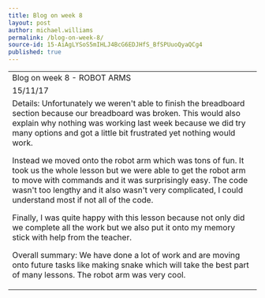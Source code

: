 ```yaml
---
title: Blog on week 8
layout: post
author: michael.williams
permalink: /blog-on-week-8/
source-id: 15-AiAgLYSoS5mIHLJ4BcG6EDJHfS_BfSPUuoQyaQCg4
published: true
---
```

<table>
  <tr>
    <td>Blog on week 8 - ROBOT ARMS</td>
  </tr>
  <tr>
    <td>15/11/17</td>
  </tr>
  <tr>
    <td>Details:
Unfortunately we weren't able to finish the breadboard section because our breadboard was broken. This would also explain why nothing was working last week because we did try many options and got a little bit frustrated yet nothing would work.

Instead we moved onto the robot arm which was tons of fun. It took us the whole lesson but we were able to get the robot arm to move with commands and it was surprisingly easy. The code wasn't too lengthy and it also wasn't very complicated, I could understand most if not all of the code. 

Finally, I was quite happy with this lesson because not only did we complete all the work but we also put it onto my memory stick with help from the teacher.

Overall summary:
We have done a lot of work and are moving onto future tasks like making snake which will take the best part of many lessons. The robot arm was very cool.
</td>
  </tr>
</table>


